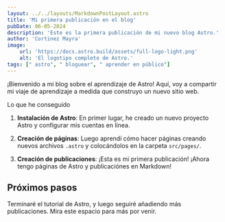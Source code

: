 ```yaml
---
layout: ../../layouts/MarkdownPostLayout.astro
title: 'Mi primera publicación en el blog'
pubDate: 06-05-2024
description: 'Este es la primera publicación de mi nuevo blog Astro.'
author: 'Cortinez Mayra'
image:
    url: 'https://docs.astro.build/assets/full-logo-light.png'
    alt: 'El logotipo completo de Astro.'
tags: [" astro", " bloguear", " aprender en público"]
---
```


¡Bienvenido a mi blog sobre el aprendizaje de Astro! Aquí, voy a compartir mi viaje de aprendizaje a medida que construyo un nuevo sitio web.

  Lo que he conseguido

1. **Instalación de Astro**: En primer lugar, he creado un nuevo proyecto Astro y configurar mis cuentas en línea.

2. **Creación de páginas**: Luego aprendí cómo hacer páginas creando nuevos archivos `.astro` y colocándolos en la carpeta `src/pages/`.

3. **Creación de publicaciones**: ¡Esta es mi primera publicación! ¡Ahora tengo páginas de Astro y publicaciónes en Markdown!

## Próximos pasos

Terminaré el tutorial de Astro, y luego seguiré añadiendo más publicaciones. Mira este espacio para más por venir.
